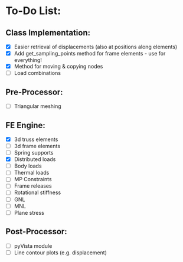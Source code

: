 # To-Do List:

## Class Implementation:

- [x] Easier retrieval of displacements (also at positions along elements)
- [x] Add get_sampling_points method for frame elements - use for everything!
- [x] Method for moving & copying nodes
- [ ] Load combinations

## Pre-Processor:

- [ ] Triangular meshing

## FE Engine:

- [x] 3d truss elements
- [ ] 3d frame elements
- [ ] Spring supports
- [x] Distributed loads
- [ ] Body loads
- [ ] Thermal loads
- [ ] MP Constraints
- [ ] Frame releases
- [ ] Rotational stiffness
- [ ] GNL
- [ ] MNL
- [ ] Plane stress

## Post-Processor:

- [ ] pyVista module
- [ ] Line contour plots (e.g. displacement)
